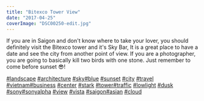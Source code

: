 ```yaml
---
title: "Bitexco Tower View"
date: "2017-04-25"
coverImage: "DSC00250-edit.jpg"
---
```


If you are in Saigon and don't know where to take your lover, you should definitely visit the Bitexco tower and it's Sky Bar, It is a great place to have a date and see the city from another point of view. If you are a photographer, you are going to basically kill two birds with one stone. Just remember to come before sunset 😎!

[#landscape](https://www.instagram.com/explore/tags/landscape/) [#architecture](https://www.instagram.com/explore/tags/architecture/) [#sky](https://www.instagram.com/explore/tags/sky/)[#blue](https://www.instagram.com/explore/tags/blue/) [#sunset](https://www.instagram.com/explore/tags/sunset/) [#city](https://www.instagram.com/explore/tags/city/) [#travel](https://www.instagram.com/explore/tags/travel/) [#vietnam](https://www.instagram.com/explore/tags/vietnam/)[#business](https://www.instagram.com/explore/tags/business/) [#center](https://www.instagram.com/explore/tags/center/) [#stark](https://www.instagram.com/explore/tags/stark/) [#tower](https://www.instagram.com/explore/tags/tower/)[#traffic](https://www.instagram.com/explore/tags/traffic/) [#lowlight](https://www.instagram.com/explore/tags/lowlight/) [#dusk](https://www.instagram.com/explore/tags/dusk/) [#sony](https://www.instagram.com/explore/tags/sony/)[#sonyalpha](https://www.instagram.com/explore/tags/sonyalpha/) [#view](https://www.instagram.com/explore/tags/view/) [#vista](https://www.instagram.com/explore/tags/vista/) [#saigon](https://www.instagram.com/explore/tags/saigon/)[#asian](https://www.instagram.com/explore/tags/asian/) [#cloud](https://www.instagram.com/explore/tags/cloud/)
